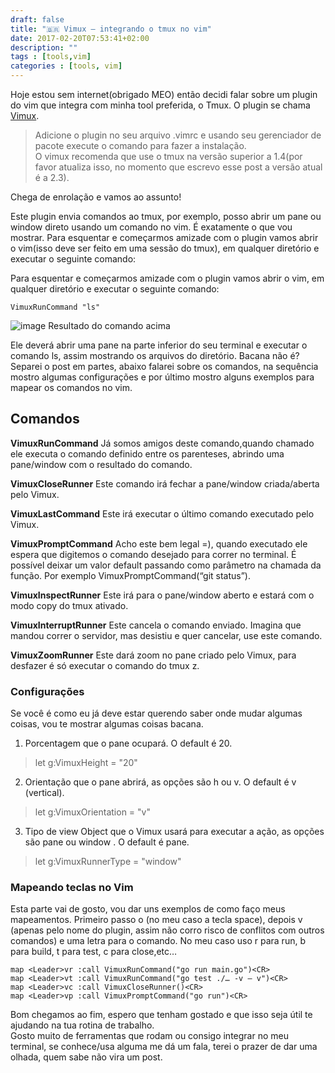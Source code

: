 ```yaml
---
draft: false
title: "🇧🇷 Vimux — integrando o tmux no vim"
date: 2017-02-20T07:53:41+02:00
description: ""
tags : [tools,vim]
categories : [tools, vim]
---
```


Hoje estou sem internet(obrigado MEO) então decidi falar sobre um plugin do vim que integra com minha tool preferida, o Tmux. O plugin se chama [Vimux](https://github.com/benmills/vimux).  

> Adicione o plugin no seu arquivo .vimrc e usando seu gerenciador de pacote execute o comando para fazer a instalação.  
> O vimux recomenda que use o tmux na versão superior a 1.4(por favor atualiza isso, no momento que escrevo esse post a versão atual é a 2.3).  

Chega de enrolação e vamos ao assunto!  

Este plugin envia comandos ao tmux, por exemplo, posso abrir um pane ou window direto usando um comando no vim. É exatamente o que vou mostrar. Para esquentar e começarmos amizade com o plugin vamos abrir o vim(isso deve ser feito em uma sessão do tmux), em qualquer diretório e executar o seguinte comando:  

Para esquentar e começarmos amizade com o plugin vamos abrir o vim, em qualquer diretório e executar o seguinte comando:  

```shell
VimuxRunCommand "ls"
```
![image Resultado do comando acima](/vimux/example.png)

Ele deverá abrir uma pane na parte inferior do seu terminal e executar o comando ls, assim mostrando os arquivos do diretório. Bacana não é?  
Separei o post em partes, abaixo falarei sobre os comandos, na sequência mostro algumas configurações e por último mostro alguns exemplos para mapear os comandos no vim.  

## Comandos
**VimuxRunCommand**
Já somos amigos deste comando,quando chamado ele executa o comando definido entre os parenteses, abrindo uma pane/window com o resultado do comando.  

**VimuxCloseRunner**
Este comando irá fechar a pane/window criada/aberta pelo Vimux.  

**VimuxLastCommand**
Este irá executar o último comando executado pelo Vimux.  

**VimuxPromptCommand**
Acho este bem legal =), quando executado ele espera que digitemos o comando desejado para correr no terminal. É possível deixar um valor default passando como parâmetro na chamada da função. Por exemplo VimuxPromptCommand(“git status”).  

**VimuxInspectRunner**
Este irá para o pane/window aberto e estará com o modo copy do tmux ativado.  

**VimuxInterruptRunner**
Este cancela o comando enviado. Imagina que mandou correr o servidor, mas desistiu e quer cancelar, use este comando.  

**VimuxZoomRunner**
Este dará zoom no pane criado pelo Vimux, para desfazer é só executar o comando do tmux <bind-key>z.  

### Configurações
Se você é como eu já deve estar querendo saber onde mudar algumas coisas, vou te mostrar algumas coisas bacana.
1. Porcentagem que o pane ocupará. O default é 20.  
> let g:VimuxHeight = "20"  
2. Orientação que o pane abrirá, as opções são h ou v. O default é v (vertical).  
> let g:VimuxOrientation = "v"  
3. Tipo de view Object que o Vimux usará para executar a ação, as opções são pane ou window . O default é pane.  
> let g:VimuxRunnerType = "window"  

### Mapeando teclas no Vim
Esta parte vai de gosto, vou dar uns exemplos de como faço meus mapeamentos. Primeiro passo o <Leader>(no meu caso a tecla space), depois v (apenas pelo nome do plugin, assim não corro risco de conflitos com outros comandos) e uma letra para o comando. No meu caso uso r para run, b para build, t para test, c para close,etc…  

```shell
map <Leader>vr :call VimuxRunCommand("go run main.go")<CR>  
map <Leader>vt :call VimuxRunCommand("go test ./… -v — v")<CR>  
map <Leader>vc :call VimuxCloseRunner()<CR>  
map <Leader>vp :call VimuxPromptCommand("go run")<CR>  
```

Bom chegamos ao fim, espero que tenham gostado e que isso seja útil te ajudando na tua rotina de trabalho.  
Gosto muito de ferramentas que rodam ou consigo integrar no meu terminal, se conhece/usa alguma me dá um fala, terei o prazer de dar uma olhada, quem sabe não vira um post.  
